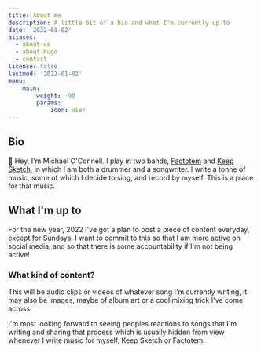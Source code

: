 ```yaml
---
title: About me
description: A little bit of a bio and what I'm currently up to
date: '2022-01-02'
aliases:
  - about-us
  - about-hugo
  - contact
license: false
lastmod: '2022-01-02'
menu:
    main: 
        weight: -90
        params:
            icon: user
---
```

## Bio

👋 Hey, I'm Michael O'Connell. I play in two bands, [Factotem](https://www.facebook.com/Factotem/) and [Keep Sketch](https://www.facebook.com/keepsketchband/), in which I am both a drummer and a songwriter. I write a tonne of music, some of which I decide to sing, and record by myself. This is a place for that music.

## What I'm up to

For the new year, 2022 I've got a plan to post a piece of content everyday, except for Sundays. I want to commit to this so that I am more active on social media, and so that there is some accountability if I'm not being active! 

### What kind of content?

This will be audio clips or videos of whatever song I'm currently writing, it may also be images, maybe of album art or a cool mixing trick I've come across.

I'm most looking forward to seeing peoples reactions to songs that I'm writing and sharing that process which is usually hidden from view whenever I write music for myself, Keep Sketch or Factotem. 